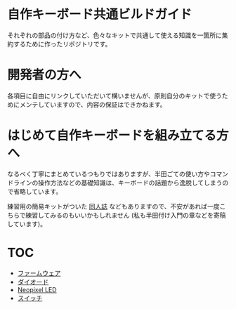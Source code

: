 # 自作キーボード共通ビルドガイド

それぞれの部品の付け方など、色々なキットで共通して使える知識を一箇所に集約するために作ったリポジトリです。

# 開発者の方へ

各項目に自由にリンクしていただいて構いませんが、原則自分のキットで使うためにメンテしていますので、内容の保証はできかねます。

# はじめて自作キーボードを組み立てる方へ

なるべく丁寧にまとめているつもりではありますが、半田ごての使い方やコマンドラインの操作方法などの基礎知識は、キーボードの話題から逸脱してしまうので省略しています。

練習用の簡易キットがついた [同人誌](https://riconken.bitbucket.io/hifumi/) などもありますので、不安があれば一度こちらで練習してみるのもいいかもしれません (私も半田付け入門の章などを寄稿しています)。

# TOC

- [ファームウェア](firmware.markdown)
- [ダイオード](diode.markdown)
- [Neopixel LED](neopixel.markdown)
- [スイッチ](switch.markdown)
